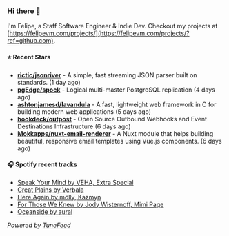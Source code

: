 ### Hi there 👋

I'm Felipe, a Staff Software Engineer & Indie Dev. Checkout my projects at [https://felipevm.com/projects/](https://felipevm.com/projects/?ref=github.com).

#### ⭐ Recent Stars
- **[rictic/jsonriver](https://github.com/rictic/jsonriver)** - A simple, fast streaming JSON parser built on standards. (1 day ago)
- **[pgEdge/spock](https://github.com/pgEdge/spock)** - Logical multi-master PostgreSQL replication (4 days ago)
- **[ashtonjamesd/lavandula](https://github.com/ashtonjamesd/lavandula)** - A fast, lightweight web framework in C for building modern web applications (5 days ago)
- **[hookdeck/outpost](https://github.com/hookdeck/outpost)** - Open Source Outbound Webhooks and Event Destinations Infrastructure (6 days ago)
- **[Mokkapps/nuxt-email-renderer](https://github.com/Mokkapps/nuxt-email-renderer)** - A Nuxt module that helps building beautiful, responsive email templates using Vue.js components. (6 days ago)

#### 🎧 Spotify recent tracks
- [Speak Your Mind by VEHA, Extra Special](https://open.spotify.com/track/3ixuxoVAfb3EbrwPVJ4z45)
- [Great Plains by Verbala](https://open.spotify.com/track/7B2qwF4Qf0dwmuU2UQ3upI)
- [Here Again by mölly, Kazmyn](https://open.spotify.com/track/5ds1pxspUBAlYro772BO4x)
- [For Those We Knew by Jody Wisternoff, Mimi Page](https://open.spotify.com/track/04ccYCDDfOulxXzbB9H20y)
- [Oceanside by aural](https://open.spotify.com/track/4kjM8ZACBgacTfx7dkbTCv)

_Powered by [TuneFeed](https://tunefeed.app?ref=github.com)_
